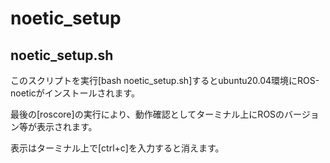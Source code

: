 # noetic_setup

## noetic_setup.sh

このスクリプトを実行[bash noetic_setup.sh]するとubuntu20.04環境にROS-noeticがインストールされます。

最後の[roscore]の実行により、動作確認としてターミナル上にROSのバージョン等が表示されます。

表示はターミナル上で[ctrl+c]を入力すると消えます。
